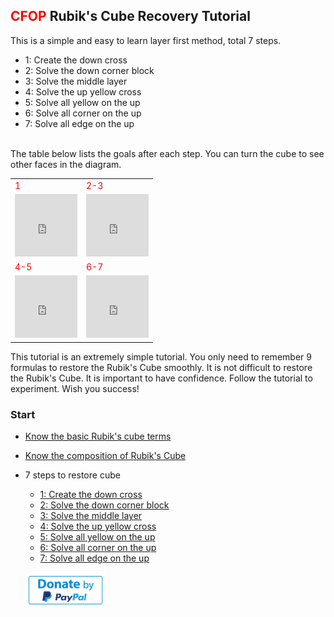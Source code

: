 ## <span style="color: red;">CFOP</span> Rubik's Cube Recovery Tutorial
This is a simple and easy to learn layer first method, total 7 steps.

- 1: Create the down cross
- 2: Solve the down corner block
- 3: Solve the middle layer
- 4: Solve the up yellow cross
- 5: Solve all yellow on the up
- 6: Solve all corner on the up
- 7: Solve all edge on the up
<BR>
The table below lists the goals after each step. You can turn the cube to see other faces in the diagram.


<table class="hoverable bordered striped responsive-table">
    <tbody>
        <tr>
            <td><span style="color: red;">1</span></td>
            <td><span style="color: red;">2-3</span></td>
        </tr>
        <tr>
            <td>
            <iframe src="https://fy-create.github.io/Cube/tools/browser/cube.html?para={screenRatio:1.0,edge:5678,center:23456}
            " width="100px" height="100px" frameborder="0" scrolling="no"></iframe>
            </td>
            <td>
            <iframe src="https://fy-create.github.io/Cube/tools/browser/cube.html?para={screenRatio:1.0,corner:5678,edge:567890AB,center:23456}
            " width="100px" height="100px" frameborder="0" scrolling="no"></iframe>
            </td>
        </tr>
        <tr>
            <td><span style="color: red;">4-5</span></td>
            <td><span style="color: red;">6-7</span></td>
        </tr>
        <tr>
        <td>
        <iframe src="https://fy-create.github.io/Cube/tools/browser/cube.html?para={screenRatio:1.0,corner:12345678,edge:1234567890AB,center:123456,edgeValidFace:{1:U,2:U,3:U,4:U},cornerValidFace:{1:U,2:U,3:U,4:U}}
        " width="100px" height="100px" frameborder="0" scrolling="no"></iframe>
        </td>
        <td>
        <iframe src="https://fy-create.github.io/Cube/tools/browser/cube.html?para={screenRatio:1.0,corner:12345678,edge:1234567890AB,center:123456}
        " width="100px" height="100px" frameborder="0" scrolling="no"></iframe>
        </td>
        </tr>
    </tbody>
</table>

This tutorial is an extremely simple tutorial. You only need to remember 9 formulas to restore the Rubik's Cube smoothly. It is not difficult to restore the Rubik's Cube. It is important to have confidence. Follow the tutorial to experiment. Wish you success!


### Start
- [Know the basic Rubik's cube terms](./basic)
- [Know the composition of Rubik's Cube](./cube_element)
- 7 steps to restore cube
  * [1: Create the down cross](./down_cross)
  * [2: Solve the down corner block](./down_corner)
  * [3: Solve the middle layer](./middle_layer)
  * [4: Solve the up yellow cross](./up_cross)
  * [5: Solve all yellow on the up](./up_all)
  * [6: Solve all corner on the up](./up_corner)
  * [7: Solve all edge on the up](./up_edge)  




  <a href="https://paypal.me/irepo?locale.x=zh_XC"><img style="margin-right:20px" src="../res/donate.png"/></a>
